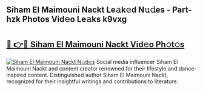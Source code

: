 ## Siham El Maimouni Nackt Le𝚊k𝚎d N𝚞𝚍es - Part-hzk Photos Vid𝚎o Le𝚊ks k9vxg

# <h2><a href="http://fb9r7u.evod.top/?m=Siham+El+Maimouni+Nackt">🔗 👉🔴 Siham El Maimouni Nackt Vid𝚎o Ph𝚘t𝚘s</a></h2>

[![Siham El Maimouni Nackt N𝚞d𝚎s](https://i.imgur.com/8V9OHl7.gif)](http://fb9r7u.evod.top/?m=Siham+El+Maimouni+Nackt)
Social media influencer Siham El Maimouni Nackt and content creator renowned for their lifestyle and dance-inspired content. Distinguished author Siham El Maimouni Nackt, recognized for their insightful writings and contributions to literature. 
